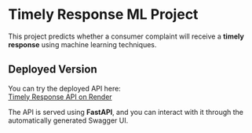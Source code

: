 # Timely Response ML Project

This project predicts whether a consumer complaint will receive a **timely response** using machine learning techniques.  

## Deployed Version

You can try the deployed API here:  
 [Timely Response API on Render](https://consumer-complaint-analysis-final-ml.onrender.com/docs#/default/predict_timely_response_predict_timely_response_post)

The API is served using **FastAPI**, and you can interact with it through the automatically generated Swagger UI.


